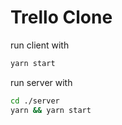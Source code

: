 # Trello Clone 
run client with 
```sh 
yarn start
``` 

run server with 
```sh 
cd ./server 
yarn && yarn start
```
